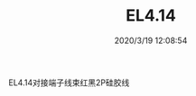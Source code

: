 ﻿---
layout: post 
title: EL4.14
tags: EL
categories: wire-harness
overview: 
series: 
part_number: 
thumb_img: static/202003/261-thumb-20200319200952.jpg
small_img: static/202003/261-20200319200952.jpg
date: 2020/3/19 12:08:54
---


EL4.14对接端子线束红黑2P硅胶线
